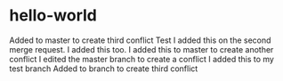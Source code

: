 # hello-world
Added to master to create third conflict
Test
I added this on the second merge request.
I added this too.
I added this to master to create another conflict
I edited the master branch to create a conflict
I added this to my test branch
Added to branch to create third conflict
